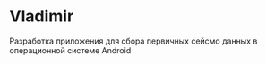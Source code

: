 # Vladimir
 Разработка приложения для сбора первичных сейсмо данных  в операционной системе Android
